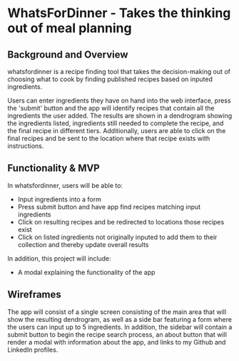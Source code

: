 # WhatsForDinner - Takes the thinking out of meal planning

## Background and Overview
whatsfordinner is a recipe finding tool that takes the decision-making out of choosing what to cook by finding published recipes based on inputed ingredients.

Users can enter ingredients they have on hand into the web interface, press the 'submit' button and the app will identify recipes that contain all the ingredients the user added. The results are shown in a dendrogram showing the ingredients listed, ingredients still needed to complete the recipe, and the final recipe in different tiers. Additionally, users are able to click on the final recipes and be sent to the location where that recipe exists with instructions.

## Functionality & MVP 
In whatsfordinner, users will be able to:
  * Input ingredients into a form
  * Press submit button and have app find recipes matching input ingredients
  * Click on resulting recipes and be redirected to locations those recipes exist
  * Click on listed ingredients not originally inputed to add them to their collection and thereby update overall results
  
In addition, this project will include:
  * A modal explaining the functionality of the app
  
## Wireframes

The app will consist of a single screen consisting of the main area that will show the resulting dendrogram, as well as a side bar featuring a form where the users can input up to 5 ingredients. In addition, the sidebar will contain a submit button to begin the recipe search process, an about button that will render a modal with information about the app, and links to my Github and LinkedIn profiles.


